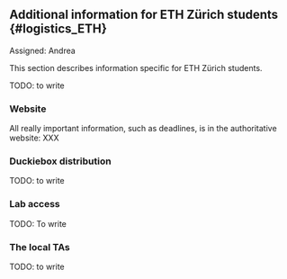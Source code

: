 ## Additional information for ETH Zürich students {#logistics_ETH}

Assigned: Andrea

This section describes information specific for ETH Zürich students.

TODO: to write

### Website

All really important information, such as deadlines, is in the
authoritative website: XXX

### Duckiebox distribution

TODO: to write

### Lab access

TODO: To write

### The local TAs

TODO: to write
